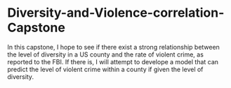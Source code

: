 # Diversity-and-Violence-correlation-Capstone
 In this capstone, I hope  to see if there exist a strong relationship between the level of diversity in a US county and the rate of violent crime, as reported to the FBI. If there is, I will attempt to develope a model that can predict the level of violent crime within a county if given the level of diversity.

